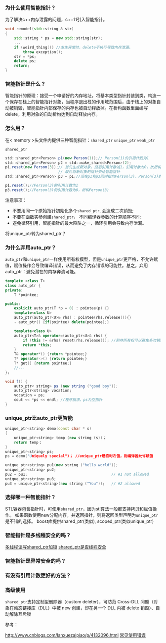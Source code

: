 
### 为什么使用智能指针？

为了解决c++内存泄露的问题，c++11引入智能指针。

```c++
void remodel(std::string & str)
{
    std::string * ps = new std::string(str);
    ...
    if (weird_thing()) //发生异常时，delete不执行导致内存泄漏。
        throw exception();
    str = *ps;
    delete ps;
    return;
}
```

### 智能指针是什么？

智能指针的原理：接受一个申请好的内存地址，将基本类型指针封装到类，构造一个保存在栈上的智能指针对象，当程序退出栈的作用域范围后，由于栈上的对象自动被销毁，智能指针内部保存的内存也被自动释放掉。在析构函数里面编写delete，利用对象的自动析构达到自动释放内存。

### 怎么用？

在< memory >头文件内提供三种智能指针：`shared_ptr` `unique_ptr` `weak_ptr`

`shared_ptr`

```java
std::shared_ptr<Person> p1(new Person(1));// Person(1)的引用计数为1
std::shared_ptr<Person> p2 = std::make_shared<Person>(2);
p1.reset(new Person(3));// 首先生成新对象，然后引用计数减1，引用计数为0，故析构Person(1)
                        // 最后将新对象的指针交给智能指针
std::shared_ptr<Person> p3 = p1;//现在p1和p3同时指向Person(3)，Person(3)的引用计数为2

p1.reset();//Person(3)的引用计数为1
p3.reset();//Person(3)的引用计数为0，析构Person(3)
```

注意事项：

+ 不要用同一个原始指针初始化多个`shared_ptr`, 会造成二次销毁;
+ 不要在函数实参创建`shared_ptr`， 不同编译器参数的计算顺序不同;
+ 避免循环引用，智能指针的最大陷阱之一，循环引用会导致内存泄漏。

将unique_ptr转为shared_ptr？

### 为什么弃用auto_ptr？

`auto_ptr`和`unique_ptr`一样使用所有权模型，但是`unique_ptr`更严格，不允许赋值，赋值操作会导致编译错误，从而避免了内存错误的可能性。总之，弃用auto_ptr：避免潜在的内存奔溃可能。

```c++
template <class T>
class auto_ptr {
private:
    T *pointee;

public:
    explicit auto_ptr(T *p = 0) : pointee(p) {}
    template<class U>
    auto_ptr(auto_ptr<U>& rhs) : pointee(rhs.release()){}
    ~ auto_ptr() {if(pointee) delete(pointee);}

    template<class U>
    auto_ptr<T>& operator=(auto_ptr<U>& rhs) {
        if (this != &rhs) reset(rhs.release()); //剥夺所有权可以避免多次销毁，但是访问rhs会出错。
        return *this;
    }
    T& operator*() {return *pointee;}
    T* operator->() {return pointee;}
    T* get() {return pointee;}
    //...
};
```

```java
void f() {
    auto_ptr< string> ps (new string ("good boy"));
    auto_ptr<string> vocation;
    vocaticn = ps;
    cout << *ps << endl; //程序崩溃，ps为空指针
}
```

### unique_ptr比auto_ptr更智能

```c++
unique_ptr<string> demo(const char * s)
{
    unique_ptr<string> temp (new string (s))；
    return temp；
}
unique_ptr<string> ps;
ps = demo('Uniquely special")； //unique_ptr是临时右值，则编译器允许赋值

unique_ptr<string> pu1(new string ("hello world"));
unique_ptr<string> pu2;
pu2 = pu1;                                      // #1 not allowed
unique_ptr<string> pu3;
pu3 = unique_ptr<string>(new string ("You"));   // #2 allowed
```

### 选择哪一种智能指针？

STL容器包含指针时，可使用`shared_ptr`，因为stl算法一般都支持拷贝和赋值操作。
如果函数使用new分配内存，并返回指针，则将返回类型声明为`unique_ptr`是不错的选择。
boost库提供shared_ptr(类似), scoped_ptr(类似unique_ptr)

### 智能指针是多线程安全的吗？

[多线程读写shared_ptr加锁](https://www.cnblogs.com/Solstice/archive/2013/01/28/2879366.html)
[shared_ptr是否线程安全](https://beamnote.com/2014/is-shared-ptr-thread-safe/)

### 智能指针是异常安全的吗？

### 有没有引用计数更好的方法？

### 高级使用

`shared_ptr`支持定制型删除器（custom deleter），可防范 Cross-DLL 问题（对象在动态链接库（DLL）中被 new 创建，却在另一个 DLL 内被 delete 销毁）、自动解除互斥锁

参考：

<http://www.cnblogs.com/lanxuezaipiao/p/4132096.html>
[常见使用错误](http://blog.jobbole.com/104666/)